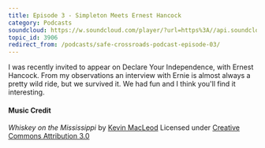 ```yaml
---
title: Episode 3 - Simpleton Meets Ernest Hancock
category: Podcasts
soundcloud: https://w.soundcloud.com/player/?url=https%3A//api.soundcloud.com/tracks/205629260
topic_id: 3906
redirect_from: /podcasts/safe-crossroads-podcast-episode-03/
---
```


I was recently invited to appear on Declare Your Independence, with Ernest Hancock. From my observations an interview with Ernie is almost always a pretty wild ride, but we survived it. We had fun and I think you'll find it interesting.

<!-- more -->

#### Music Credit

_Whiskey on the Mississippi_ by [Kevin MacLeod](http://incompetech.com)
Licensed under [Creative Commons Attribution 3.0](http://creativecommons.org/licenses/by/3.0/)
